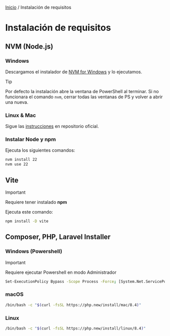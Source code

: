 [Inicio](./lugspain202502) / Instalación de requisitos



# Instalación de requisitos
## NVM (Node.js)
### Windows
Descargamos el instalador de [NVM for Windows](https://github.com/coreybutler/nvm-windows/releases/download/1.2.2/nvm-setup.exe) y lo ejecutamos.
> [!TIP]
> Por defecto la instalación abre la ventana de PowerShell al terminar. Si no funcionara el comando `nvm`, cerrar todas las ventanas de PS y volver a abrir una nueva.
### Linux & Mac
Sigue las [instrucciones](https://github.com/nvm-sh/nvm?tab=readme-ov-file#installing-and-updating) en repositorio oficial.

### Instalar Node y npm
Ejecuta los siguientes comandos:
```bash
nvm install 22
nvm use 22
```

## Vite
> [!IMPORTANT]
> Requiere tener instalado **npm**

Ejecuta este comando:
```bash
npm install -D vite
```

## Composer, PHP, Laravel Installer
### Windows (Powershell)
> [!IMPORTANT]
> Requiere ejecutar Powershell en modo Administrador
```bash
Set-ExecutionPolicy Bypass -Scope Process -Force; [System.Net.ServicePointManager]::SecurityProtocol = [System.Net.ServicePointManager]::SecurityProtocol -bor 3072; iex ((New-Object System.Net.WebClient).DownloadString('https://php.new/install/windows/8.4'))
```
### macOS
```bash
/bin/bash -c "$(curl -fsSL https://php.new/install/mac/8.4)"
```
### Linux
```bash
/bin/bash -c "$(curl -fsSL https://php.new/install/linux/8.4)"
```

